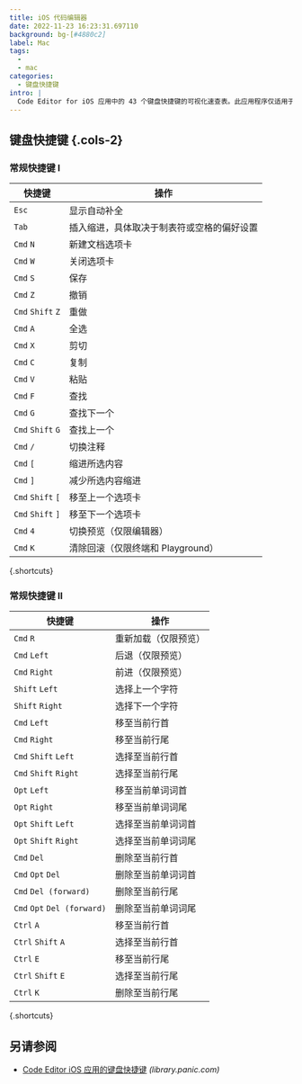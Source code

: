```yaml
---
title: iOS 代码编辑器
date: 2022-11-23 16:23:31.697110
background: bg-[#4880c2]
label: Mac
tags:
  -
  - mac
categories:
  - 键盘快捷键
intro: |
  Code Editor for iOS 应用中的 43 个键盘快捷键的可视化速查表。此应用程序仅适用于 MacOS。
---
```


## 键盘快捷键 {.cols-2}

### 常规快捷键 I

| 快捷键            | 操作                                                          |
| ----------------- | ------------------------------------------------------------- |
| `Esc`             | 显示自动补全                                                  |
| `Tab`             | 插入缩进，具体取决于制表符或空格的偏好设置                    |
| `Cmd` `N`         | 新建文档选项卡                                                |
| `Cmd` `W`         | 关闭选项卡                                                    |
| `Cmd` `S`         | 保存                                                          |
| `Cmd` `Z`         | 撤销                                                          |
| `Cmd` `Shift` `Z` | 重做                                                          |
| `Cmd` `A`         | 全选                                                          |
| `Cmd` `X`         | 剪切                                                          |
| `Cmd` `C`         | 复制                                                          |
| `Cmd` `V`         | 粘贴                                                          |
| `Cmd` `F`         | 查找                                                          |
| `Cmd` `G`         | 查找下一个                                                    |
| `Cmd` `Shift` `G` | 查找上一个                                                    |
| `Cmd` `/`         | 切换注释                                                      |
| `Cmd` `[`         | 缩进所选内容                                                  |
| `Cmd` `]`         | 减少所选内容缩进                                              |
| `Cmd` `Shift` `[` | 移至上一个选项卡                                              |
| `Cmd` `Shift` `]` | 移至下一个选项卡                                              |
| `Cmd` `4`         | 切换预览（仅限编辑器）                                        |
| `Cmd` `K`         | 清除回滚（仅限终端和 Playground）                             |

{.shortcuts}

### 常规快捷键 II

| 快捷键                    | 操作                                      |
| --------------------------- | ------------------------------------------- |
| `Cmd` `R`                   | 重新加载（仅限预览）                        |
| `Cmd` `Left`                | 后退（仅限预览）                            |
| `Cmd` `Right`               | 前进（仅限预览）                            |
| `Shift` `Left`              | 选择上一个字符                              |
| `Shift` `Right`             | 选择下一个字符                              |
| `Cmd` `Left`                | 移至当前行首                                |
| `Cmd` `Right`               | 移至当前行尾                                |
| `Cmd` `Shift` `Left`        | 选择至当前行首                              |
| `Cmd` `Shift` `Right`       | 选择至当前行尾                              |
| `Opt` `Left`                | 移至当前单词词首                            |
| `Opt` `Right`               | 移至当前单词词尾                            |
| `Opt` `Shift` `Left`        | 选择至当前单词词首                          |
| `Opt` `Shift` `Right`       | 选择至当前单词词尾                          |
| `Cmd` `Del`                 | 删除至当前行首                              |
| `Cmd` `Opt` `Del`           | 删除至当前单词词首                          |
| `Cmd` `Del (forward)`       | 删除至当前行尾                              |
| `Cmd` `Opt` `Del (forward)` | 删除至当前单词词尾                          |
| `Ctrl` `A`                  | 移至当前行首                                |
| `Ctrl` `Shift` `A`          | 选择至当前行首                              |
| `Ctrl` `E`                  | 移至当前行尾                                |
| `Ctrl` `Shift` `E`          | 选择至当前行尾                              |
| `Ctrl` `K`                  | 删除至当前行尾                              |

{.shortcuts}

## 另请参阅

- [Code Editor iOS 应用的键盘快捷键](https://library.panic.com/code-editor/shortcut-keys/)
  _(library.panic.com)_
